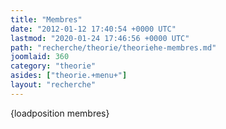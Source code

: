 ```yaml
---
title: "Membres"
date: "2012-01-12 17:40:54 +0000 UTC"
lastmod: "2020-01-24 17:46:56 +0000 UTC"
path: "recherche/theorie/theoriehe-membres.md"
joomlaid: 360
category: "theorie"
asides: ["theorie.+menu+"]
layout: "recherche"
---
```

{loadposition membres}
